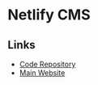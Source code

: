 # Netlify CMS

## Links

- [Code Repository](https://github.com/netlify/netlify-cms)
- [Main Website](https://netlifycms.org)
